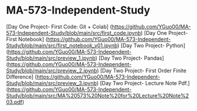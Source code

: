 # MA-573-Independent-Study
[Day One Project- First Code: Git + Colab] (https://github.com/YGuo00/MA-573-Independent-Study/blob/main/src/first_code.ipynb)
[Day One Project- First Notebook] (https://github.com/YGuo00/MA-573-Independent-Study/blob/main/src/first_notebook_v01.ipynb)
[Day Two Project- Python] (https://github.com/YGuo00/MA-573-Independent-Study/blob/main/src/preview_1.ipynb)
[Day Two Project- Pandas] (https://github.com/YGuo00/MA-573-Independent-Study/blob/main/src/preview_2.ipynb)
[Day Two Project- First Order Finite Difference] (https://github.com/YGuo00/MA-573-Independent-Study/blob/main/src/preview_3.ipynb)
[Day Two Project- Lecture Note Pdf.] (https://github.com/YGuo00/MA-573-Independent-Study/blob/main/src/MA%20573%20Note%20for%20Lecture%20Note%203.pdf)
